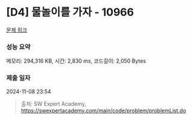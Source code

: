 # [D4] 물놀이를 가자 - 10966 

[문제 링크](https://swexpertacademy.com/main/code/problem/problemDetail.do?contestProbId=AXWXMZta-PsDFAST) 

### 성능 요약

메모리: 294,316 KB, 시간: 2,830 ms, 코드길이: 2,050 Bytes

### 제출 일자

2024-11-08 23:54



> 출처: SW Expert Academy, https://swexpertacademy.com/main/code/problem/problemList.do